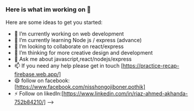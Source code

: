 ### Here is what im working on 👋

Here are some ideas to get you started:

- 🔭 I’m currently working on web development
- 🌱 I’m currently learning Node js / express (advance)
- 👯 I’m looking to collaborate on react/express
- 🤔 I’m thinking for more creative design and development
- 💬 Ask me about javascript,react/nodejs/express
- 📫 If you need any help please get in touch [https://practice-recap-firebase.web.app/]
- 😄 follow on facebook:[https://www.facebook.com/nisshongojiboner.pothik]
- ⚡ Follow on likedIn:[https://www.linkedin.com/in/riaz-ahmed-akhanda-752b84210/]
-->
